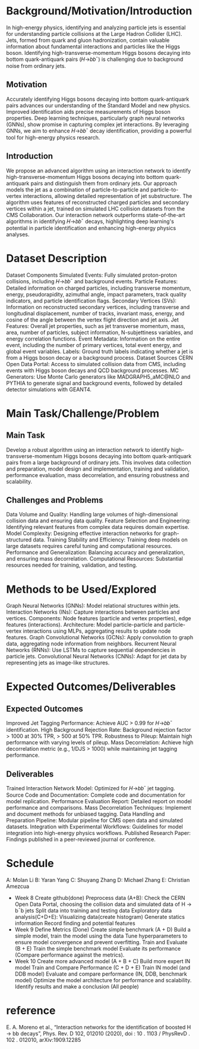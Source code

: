 # Background/Motivation/Introduction
In high-energy physics, identifying and analyzing particle jets is essential for understanding particle collisions at the Large Hadron Collider (LHC). Jets, formed from quark and gluon hadronization, contain valuable information about fundamental interactions and particles like the Higgs boson. Identifying high-transverse-momentum Higgs bosons decaying into bottom quark-antiquark pairs (𝐻→𝑏𝑏ˉ) is challenging due to background noise from ordinary jets.

## Motivation
Accurately identifying Higgs bosons decaying into bottom quark-antiquark pairs advances our understanding of the Standard Model and new physics. Improved identification aids precise measurements of Higgs boson properties. Deep learning techniques, particularly graph neural networks (GNNs), show promise in capturing complex jet interactions. By leveraging GNNs, we aim to enhance 𝐻→𝑏𝑏ˉ decay identification, providing a powerful tool for high-energy physics research.

## Introduction
We propose an advanced algorithm using an interaction network to identify high-transverse-momentum Higgs bosons decaying into bottom quark-antiquark pairs and distinguish them from ordinary jets. Our approach models the jet as a combination of particle-to-particle and particle-to-vertex interactions, allowing detailed representation of jet substructure. The algorithm uses features of reconstructed charged particles and secondary vertices within a jet, trained on simulated LHC collision datasets from the CMS Collaboration. Our interaction network outperforms state-of-the-art algorithms in identifying 𝐻→𝑏𝑏ˉ decays, highlighting deep learning's potential in particle identification and enhancing high-energy physics analyses.

# Dataset Description
Dataset Components
Simulated Events: Fully simulated proton-proton collisions, including 𝐻→𝑏𝑏ˉ and background events.
Particle Features: Detailed information on charged particles, including transverse momentum, energy, pseudorapidity, azimuthal angle, impact parameters, track quality indicators, and particle identification flags.
Secondary Vertices (SVs): Information on reconstructed secondary vertices, including transverse and longitudinal displacement, number of tracks, invariant mass, energy, and cosine of the angle between the vertex flight direction and jet axis.
Jet Features: Overall jet properties, such as jet transverse momentum, mass, area, number of particles, subject information, N-subjettiness variables, and energy correlation functions.
Event Metadata: Information on the entire event, including the number of primary vertices, total event energy, and global event variables.
Labels: Ground truth labels indicating whether a jet is from a Higgs boson decay or a background process.
Dataset Sources
CERN Open Data Portal: Access to simulated collision data from CMS, including events with Higgs boson decays and QCD background processes.
MC Generators: Use Monte Carlo generators like MADGRAPH5_aMC@NLO and PYTHIA to generate signal and background events, followed by detailed detector simulations with GEANT4.
# Main Task/Challenge/Problem

## Main Task
Develop a robust algorithm using an interaction network to identify high-transverse-momentum Higgs bosons decaying into bottom quark-antiquark pairs from a large background of ordinary jets. This involves data collection and preparation, model design and implementation, training and validation, performance evaluation, mass decorrelation, and ensuring robustness and scalability.

## Challenges and Problems
Data Volume and Quality: Handling large volumes of high-dimensional collision data and ensuring data quality.
Feature Selection and Engineering: Identifying relevant features from complex data requires domain expertise.
Model Complexity: Designing effective interaction networks for graph-structured data.
Training Stability and Efficiency: Training deep models on large datasets requires careful tuning and computational resources.
Performance and Generalization: Balancing accuracy and generalization, and ensuring mass decorrelation.
Computational Resources: Substantial resources needed for training, validation, and testing.
# Methods to be Used/Explored
Graph Neural Networks (GNNs): Model relational structures within jets.
Interaction Networks (INs): Capture interactions between particles and vertices.
Components: Node features (particle and vertex properties), edge features (interactions).
Architecture: Model particle-particle and particle-vertex interactions using MLPs, aggregating results to update node features.
Graph Convolutional Networks (GCNs): Apply convolution to graph data, aggregating node information from neighbors.
Recurrent Neural Networks (RNNs): Use LSTMs to capture sequential dependencies in particle jets.
Convolutional Neural Networks (CNNs): Adapt for jet data by representing jets as image-like structures.
# Expected Outcomes/Deliverables
## Expected Outcomes
Improved Jet Tagging Performance: Achieve AUC > 0.99 for 𝐻→𝑏𝑏ˉ identification.
High Background Rejection Rate: Background rejection factor > 1000 at 30% TPR, > 500 at 50% TPR.
Robustness to Pileup: Maintain high performance with varying levels of pileup.
Mass Decorrelation: Achieve high decorrelation metric (e.g., 1/DJS > 1000) while maintaining jet tagging performance.
## Deliverables
Trained Interaction Network Model: Optimized for 𝐻→𝑏𝑏ˉ jet tagging.
Source Code and Documentation: Complete code and documentation for model replication.
Performance Evaluation Report: Detailed report on model performance and comparisons.
Mass Decorrelation Techniques: Implement and document methods for unbiased tagging.
Data Handling and Preparation Pipeline: Modular pipeline for CMS open data and simulated datasets.
Integration with Experimental Workflows: Guidelines for model integration into high-energy physics workflows.
Published Research Paper: Findings published in a peer-reviewed journal or conference.


# Schedule
A: Molan Li
B: Yaran Yang 
C: Shuyang Zhang
D: Michael Zhang
E: Christian Amezcua  
- Week 8
Create github(done) 
Preprocess data (A+B): 
Check the CERN Open Data Portal, choosing the collision data and simulated data of H → b¯b jets
Split data into training and testing data
Exploratory data analysis(C+D+E):
Visualizing data(create histogram)
Generate statics information
Record finding and potential features
- Week 9
Define Metrics (Done)
Create simple benchmark (A + D)
Build a simple model, train the model using the data 
Tune hyperparameters to ensure model convergence and prevent overfitting.
Train and Evaluate (B + E)
Train the simple benchmark model
Evaluate its performance (Compare performance against the metrics).
- Week 10
Create more advanced model (A + B + C)
Build more expert IN model
Train and Compare Performance (C + D + E)
Train IN model (and DDB model)
Evaluate and compare performance (IN, DDB, benchmark model)
Optimize the model architecture for performance and scalability.
Identify results and make a conclusion (All people)
# reference
E. A. Moreno et al., “Interaction networks for the identification of boosted H →
bb decays”, Phys. Rev. D 102, 012010 (2020), doi : 10 . 1103 / PhysRevD . 102 .
012010, arXiv:1909.12285


